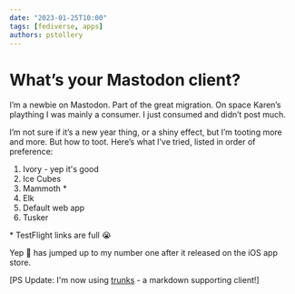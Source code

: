 ```yaml
---
date: "2023-01-25T10:00"
tags: [fediverse, apps]
authors: pstollery
---
```

# What’s your Mastodon client?
<!-- truncate -->

I’m a newbie on Mastodon. Part of the great migration. On space Karen’s plaything I was mainly a consumer. I just consumed and didn’t post much. 

I’m not sure if it’s a new year thing, or a shiny effect, but I’m tooting more and more. But how to toot. Here’s what I’ve tried, listed in order of preference:

1. Ivory - yep it's good[<i class="fa-solid fa-fw fa-circle-right"></i>](https://apps.apple.com/us/app/ivory-for-mastodon-by-tapbots/id6444602274)
1. Ice Cubes [<i class="fa-solid fa-fw fa-circle-right"></i>](https://apps.apple.com/gb/app/ice-cubes-for-mastodon/id6444915884)
1. Mammoth [<i class="fa-solid fa-fw fa-circle-right"></i>](https://testflight.apple.com/join/66c1wW8y)*
1. Elk [<i class="fa-solid fa-fw fa-circle-right"></i>](https://elk.zone) 
1. Default web app [<i class="fa-solid fa-fw fa-circle-right"></i>](https://social.lol/@phils)
1. Tusker [<i class="fa-solid fa-fw fa-circle-right"></i>](https://apps.apple.com/gb/app/tusker/id1498334597)

\* TestFlight links are full 😭

Yep 🐘 has jumped up to my number one after it released on the iOS app store.

[PS Update: I'm now using [trunks](https://trunks.social/features) - a markdown supporting client!]

